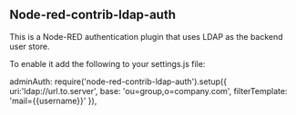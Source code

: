Node-red-contrib-ldap-auth
--------------------------

This is a Node-RED authentication plugin that uses LDAP as the backend user store.

To enable it add the following to your settings.js file:

adminAuth: require('node-red-contrib-ldap-auth').setup({
		uri:'ldap://url.to.server', 
		base: 'ou=group,o=company.com', 
		filterTemplate: 'mail={{username}}'
	}),